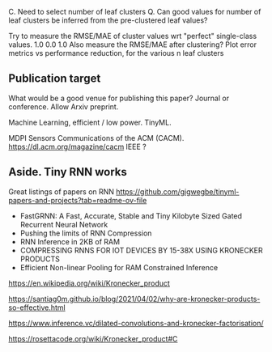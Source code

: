 
C. Need to select number of leaf clusters
Q. Can good values for number of leaf clusters be inferred from the pre-clustered leaf values?

Try to measure the RMSE/MAE of cluster values wrt "perfect" single-class values. 1.0 0.0 1.0
Also measure the RMSE/MAE after clustering?
Plot error metrics vs performance reduction, for the various n leaf clusters


## Publication target

What would be a good venue for publishing this paper?
Journal or conference.
Allow Arxiv preprint.

Machine Learning, efficient / low power.
TinyML.

MDPI Sensors
Communications of the ACM (CACM). https://dl.acm.org/magazine/cacm
IEEE ?


## Aside. Tiny RNN works

Great listings of papers on RNN
https://github.com/gigwegbe/tinyml-papers-and-projects?tab=readme-ov-file

- FastGRNN: A Fast, Accurate, Stable and Tiny Kilobyte Sized Gated Recurrent Neural Network
- Pushing the limits of RNN Compression
- RNN Inference in 2KB of RAM
- COMPRESSING RNNS FOR IOT DEVICES BY 15-38X USING KRONECKER PRODUCTS
- Efficient Non-linear Pooling for RAM Constrained Inference

https://en.wikipedia.org/wiki/Kronecker_product

https://santiag0m.github.io/blog/2021/04/02/why-are-kronecker-products-so-effective.html

https://www.inference.vc/dilated-convolutions-and-kronecker-factorisation/

https://rosettacode.org/wiki/Kronecker_product#C
